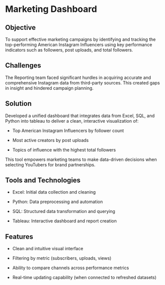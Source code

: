 # Marketing Dashboard

## Objective
To support effective marketing campaigns by identifying and tracking the top-performing American Instagram Influencers using key performance indicators such as followers, post uploads, and total followers.

## Challenges
The Reporting team faced significant hurdles in acquiring accurate and comprehensive Instagram data from third-party sources. This created gaps in insight and hindered campaign planning.

## Solution
Developed a unified dashboard that integrates data from Excel, SQL, and Python into tableau to deliver a clean, interactive visualization of:

- Top American Instagram Influencers by follower count

- Most active creators by post uploads

- Topics of influence with the highest total followers

This tool empowers marketing teams to make data-driven decisions when selecting YouTubers for brand partnerships.

## Tools and Technologies
- Excel: Initial data collection and cleaning

- Python: Data preprocessing and automation

- SQL: Structured data transformation and querying

- Tableau: Interactive dashboard and report creation

## Features
- Clean and intuitive visual interface

- Filtering by metric (subscribers, uploads, views)

- Ability to compare channels across performance metrics

- Real-time updating capability (when connected to refreshed datasets)

